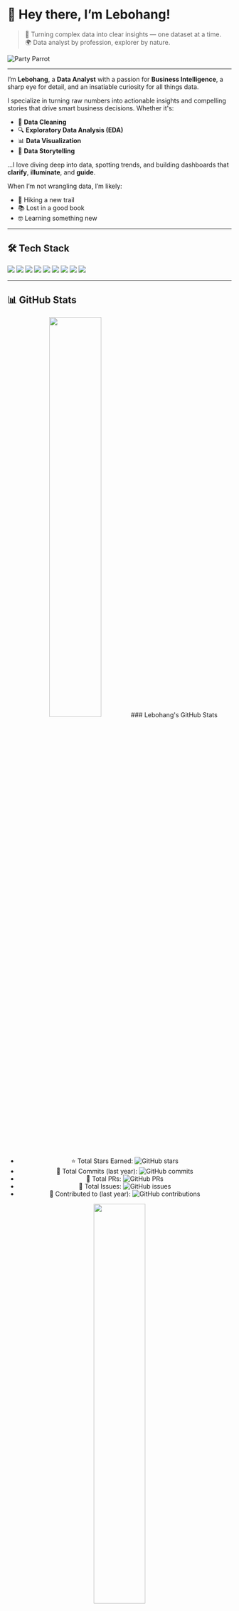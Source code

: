 # 👋 Hey there, I’m Lebohang!

> 🧠 Turning complex data into clear insights — one dataset at a time.  
> 🌍 Data analyst by profession, explorer by nature.

![Party Parrot](https://cultofthepartyparrot.com/parrots/hd/parrot.gif)

---

I’m **Lebohang**, a **Data Analyst** with a passion for **Business Intelligence**, a sharp eye for detail, and an insatiable curiosity for all things data.

I specialize in turning raw numbers into actionable insights and compelling stories that drive smart business decisions. Whether it's:

- 🧹 **Data Cleaning**  
- 🔍 **Exploratory Data Analysis (EDA)**  
- 📊 **Data Visualization**  
- 📖 **Data Storytelling**

...I love diving deep into data, spotting trends, and building dashboards that **clarify**, **illuminate**, and **guide**.

When I’m not wrangling data, I’m likely:
- 🥾 Hiking a new trail  
- 📚 Lost in a good book  
- 🤓 Learning something new  

---

## 🛠 Tech Stack

<p align="left">
  <img src="https://img.shields.io/badge/SQL-4479A1?style=for-the-badge&logo=postgresql&logoColor=white"/>
  <img src="https://img.shields.io/badge/Python-FFD43B?style=for-the-badge&logo=python&logoColor=blue"/>
  <img src="https://img.shields.io/badge/Excel-217346?style=for-the-badge&logo=microsoft-excel&logoColor=white"/>
  <img src="https://img.shields.io/badge/Tableau-E97627?style=for-the-badge&logo=tableau&logoColor=white"/>
  <img src="https://img.shields.io/badge/Power%20BI-F2C811?style=for-the-badge&logo=powerbi&logoColor=black"/>
  <img src="https://img.shields.io/badge/R-276DC3?style=for-the-badge&logo=r&logoColor=white"/>
  <img src="https://img.shields.io/badge/HTML5-E34F26?style=for-the-badge&logo=html5&logoColor=white"/>
  <img src="https://img.shields.io/badge/CSS3-1572B6?style=for-the-badge&logo=css3&logoColor=white"/>
  <img src="https://img.shields.io/badge/JavaScript-F7DF1E?style=for-the-badge&logo=javascript&logoColor=black"/>
</p>

---

## 📊 GitHub Stats

<div align="center">

<!-- GitHub Stats Card -->
<img src="https://github-readme-stats.vercel.app/api?username=Ratau-Lebohang&show_icons=true&theme=github_dark&hide_border=true" width="48%" /> 
### Lebohang's GitHub Stats

- ⭐ Total Stars Earned: ![GitHub stars](https://img.shields.io/github/stars/Ratau-Lebohang?style=flat&color=yellow)
- 📅 Total Commits (last year): ![GitHub commits](https://img.shields.io/badge/commits-143-brightgreen)
- 🔀 Total PRs: ![GitHub PRs](https://img.shields.io/badge/pull_requests-0-lightgrey)
- 🐞 Total Issues: ![GitHub issues](https://img.shields.io/badge/issues-0-lightgrey)
- 🤝 Contributed to (last year): ![GitHub contributions](https://img.shields.io/badge/contributed_to-3-blue)


<!-- GitHub Streak -->
<img src="https://streak-stats.demolab.com?user=Ratau-Lebohang&theme=github-dark&hide_border=true" width="48%" />


</div>

---

## 📬 Let's Connect

<a href="https://linkedin.com/in/lebohang-r-16067124b" target="_blank">
  <img src="https://img.shields.io/badge/-LinkedIn-0077B5?style=flat-square&logo=linkedin&logoColor=white"/>
</a>
<a href="mailto:rataulebohang8@gmail.com" target="_blank">
  <img src="https://img.shields.io/badge/-Gmail-D14836?style=flat-square&logo=gmail&logoColor=white"/>
</a>

---

_Thanks for stopping by! Let’s connect and build something impactful._ 🚀
